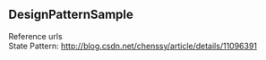 ## DesignPatternSample
Reference urls <br>
State Pattern:  http://blog.csdn.net/chenssy/article/details/11096391
